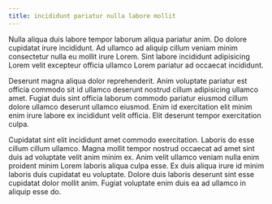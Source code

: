 ```yaml
---
title: incididunt pariatur nulla labore mollit
---
```


Nulla aliqua duis labore tempor laborum aliqua pariatur anim. Do dolore cupidatat irure incididunt. Ad ullamco ad aliquip cillum veniam minim consectetur nulla eu mollit irure Lorem. Sint labore incididunt adipisicing Lorem velit excepteur officia ullamco Lorem pariatur ad occaecat incididunt.

Deserunt magna aliqua dolor reprehenderit. Anim voluptate pariatur est officia commodo sit id ullamco deserunt nostrud cillum adipisicing ullamco amet. Fugiat duis sint officia laborum commodo pariatur eiusmod cillum dolore ullamco deserunt ullamco eiusmod. Enim id exercitation elit minim enim irure labore ex incididunt velit officia. Elit deserunt tempor exercitation culpa.

Cupidatat sint elit incididunt amet commodo exercitation. Laboris do esse cillum cillum ullamco. Magna mollit tempor nostrud occaecat ad amet sint duis ad voluptate velit anim minim ex. Anim velit ullamco veniam nulla enim proident minim Lorem laboris aliqua culpa esse. Ex duis aliqua irure id minim laboris duis cupidatat eu voluptate. Dolore duis laboris deserunt sint esse cupidatat dolor mollit anim. Fugiat voluptate enim duis ea ad ullamco in aliquip esse do.